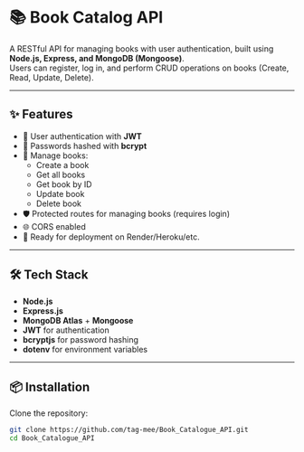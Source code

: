 # 📚 Book Catalog API

A RESTful API for managing books with user authentication, built using **Node.js, Express, and MongoDB (Mongoose)**.  
Users can register, log in, and perform CRUD operations on books (Create, Read, Update, Delete).

---

## ✨ Features

- 🔐 User authentication with **JWT**
- 🔑 Passwords hashed with **bcrypt**
- 📖 Manage books:
  - Create a book
  - Get all books
  - Get book by ID
  - Update book
  - Delete book
- 🛡️ Protected routes for managing books (requires login)
- 🌐 CORS enabled
- 🚀 Ready for deployment on Render/Heroku/etc.

---

## 🛠️ Tech Stack

- **Node.js**
- **Express.js**
- **MongoDB Atlas** + **Mongoose**
- **JWT** for authentication
- **bcryptjs** for password hashing
- **dotenv** for environment variables

---

## 📦 Installation

Clone the repository:

```bash
git clone https://github.com/tag-mee/Book_Catalogue_API.git
cd Book_Catalogue_API
